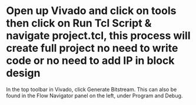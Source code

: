 
# Open up Vivado and click on tools then click on Run Tcl Script & navigate project.tcl, this process will create full project no need to write code or no need to add IP in block design   

In the top toolbar in Vivado, click  Generate Bitstream. This can also be found in the Flow 
Navigator panel on the left, under Program and Debug. 



